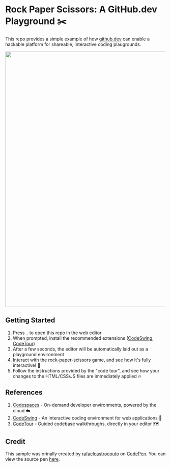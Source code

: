 # Rock Paper Scissors: A GitHub.dev Playground ✂️

This repo provides a simple example of how [github.dev](https://twitter.com/github/status/1425505817827151872) can enable a hackable platform for shareable, interactive coding plaugrounds. 

<img width="800px" src="https://user-images.githubusercontent.com/116461/102677518-b2a43c00-4157-11eb-9b45-b8530abe5213.png" />

## Getting Started

1. Press `.` to open this repo in the web editor
1. When prompted, install the recommended extensions ([CodeSwing](https://aka.ms/codeswing), [CodeTour](https://aka.ms/codetour))
2. After a few seconds, the editor will be automatically laid out as a playground environment
3. Interact with the rock-paper-scissors game, and see how it's fully interactive! 🚀
4. Follow the instructions provided by the "code tour", and see how your changes to the HTML/CSS/JS files are immediately applied 🔥

## References

1. [Codespaces](https://github.com/features/codespaces) - On-demand developer environments, powered by the cloud ☁️
1. [CodeSwing](https://aka.ms/codeswing) - An interactive coding environment for web applications 💃
1. [CodeTour](https://aka.ms/codetour) - Guided codebase walkthroughs, directly in your editor 🗺️

## Credit

This sample was orinally created by [rafaelcastrocouto](https://codepen.io/rafaelcastrocouto) on [CodePen](https://codepen.io). You can view the source pen [here](https://codepen.io/rafaelcastrocouto/pen/NWqgJPZ).
